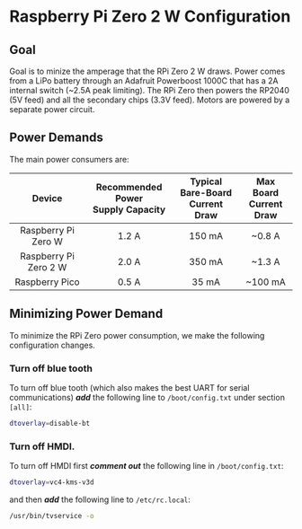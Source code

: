 # Raspberry Pi Zero 2 W Configuration

## Goal

Goal is to minize the amperage that the RPi Zero 2 W draws.  Power comes from a LiPo battery through an Adafruit
Powerboost 1000C that has a 2A internal switch (~2.5A peak limiting). The RPi Zero then powers the RP2040 (5V feed) and 
all the secondary chips (3.3V feed).  Motors are powered by a separate power circuit.

## Power Demands

The main power consumers are:

| Device      | Recommended Power <br /> Supply Capacity   | Typical Bare-Board <br /> Current Draw | Max Board <br /> Current Draw | 
|:-----------:|:-----------------:|:------------------:|:------------:|
| Raspberry Pi Zero W   | 1.2 A | 150 mA | ~0.8 A |
| Raspberry Pi Zero 2 W | 2.0 A | 350 mA | ~1.3 A |
| Raspberry Pico        | 0.5 A | 35 mA  | ~100 mA | 

## Minimizing Power Demand

To minimize the RPi Zero power consumption, we make the following configuration changes.

### Turn off blue tooth
To turn off blue tooth (which also makes the best UART for serial communications) **_add_** the following 
line to `/boot/config.txt` under section `[all]`:

```bash
dtoverlay=disable-bt
```

### Turn off HMDI.
To turn off HMDI first **_comment out_** the following line in `/boot/config.txt`:

```bash
dtoverlay=vc4-kms-v3d
```
and then **_add_** the following line to `/etc/rc.local`:

```bash
/usr/bin/tvservice -o
```
